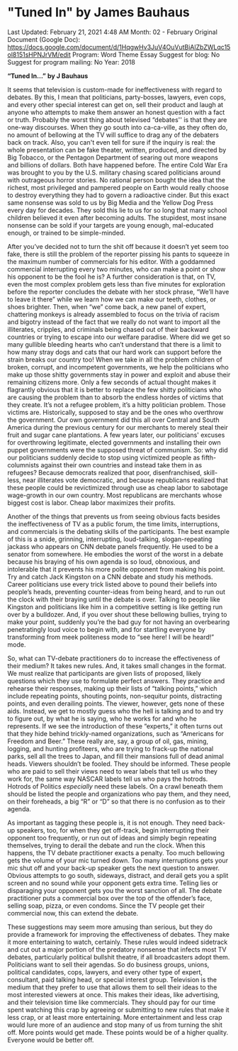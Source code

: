 # "Tuned In" by James Bauhaus

Last Updated: February 21, 2021 4:48 AM
Month: 02 - February
Original Document (Google Doc): https://docs.google.com/document/d/1HqgwHv3JuV4OuVutBiAlZbZWLqc15ol8151sHPNJrVM/edit
Program: Word Theme Essay
Suggest for blog: No
Suggest for program mailing: No
Year: 2018

**“Tuned In…”** **by J Bauhaus**

It seems that television is custom-made for ineffectiveness with regard to debates. By this, I mean that politicians, party-bosses, lawyers, even cops, and every other special interest can get on, sell their product and laugh at anyone who attempts to make them answer an honest question with a fact or truth. Probably the worst thing about televised “debates'' is that they are one-way discourses. When they go south into ca-ca-ville, as they often do, no amount of bellowing at the TV will suffice to drag any of the debaters back on track. Also, you can't even tell for sure if the inquiry is real: the whole presentation can be fake theater, written, produced, and directed by Big Tobacco, or the Pentagon Department of searing out more weapons and billions of dollars. Both have happened before. The entire Cold War Era was brought to you by the U.S. military chasing scared politicians around with outrageous horror stories. No rational person bought the idea that the richest, most privileged and pampered people on Earth would really choose to destroy everything they had to govern a radioactive cinder. But this exact same nonsense was sold to us by Big Media and the Yellow Dog Press every day for decades. They sold this lie to us for so long that many school children believed it even after becoming adults. The stupidest, most insane nonsense can be sold if your targets are young enough, mal-educated enough, or trained to be simple-minded.

After you’ve decided not to turn the shit off because it doesn’t yet seem too fake, there is still the problem of the reporter pissing his pants to squeeze in the maximum number of commercials for his editor. With a goddamned commercial interrupting every two minutes, who can make a point or show his opponent to be the fool he is? A further consideration is that, on TV, even the most complex problem gets less than five minutes for exploration before the reporter concludes the debate with her stock phrase, “We’ll have to leave it there” while we learn how we can make our teeth, clothes, or shoes brighter. Then, when “we” come back, a new panel of expert, chattering monkeys is already assembled to focus on the trivia of racism and bigotry instead of the fact that we really do not want to import all the illiterates, cripples, and criminals being chased out of their backward countries or trying to escape into our welfare paradise. Where did we get so many gullible bleeding hearts who can’t understand that there is a limit to how many stray dogs and cats that our hard work can support before the strain breaks our country too! When we take in all the problem children of broken, corrupt, and incompetent governments, we help the politicians who make up those shitty governments stay in power and exploit and abuse their remaining citizens more. Only a few seconds of actual thought makes it flagrantly obvious that it is better to replace the few shitty politicians who are causing the problem than to absorb the endless hordes of victims that they create. It’s not a refugee problem, it’s a hitty politician problem. Those victims are. Historically, supposed to stay and be the ones who overthrow the government. Our own government did this all over Central and South America during the previous century for our merchants to merely steal their fruit and sugar cane plantations. A few years later, our politicians' excuses for overthrowing legitimate, elected governments and installing their own puppet governments were the supposed threat of communism. So: why did our politicians suddenly decide to stop using victimized people as fifth-columnists against their own countries and instead take them in as refugees? Because democrats realized that poor, disenfranchised, skill-less, near illiterates vote democratic, and because republicans realized that these people could be revictimized through use as cheap labor to sabotage wage-growth in our own country. Most republicans are merchants whose biggest cost is labor. Cheap labor maximizes their profits.

Another of the things that prevents us from seeing obvious facts besides the ineffectiveness of TV as a public forum, the time limits, interruptions, and commercials is the debating skills of the participants. The best example of this is a snide, grinning, interrupting, loud-talking, slogan-repeating jackass who appears on CNN debate panels frequently. He used to be a senator from somewhere. He embodies the worst of the worst in a debate because his braying of his own agenda is so loud, obnoxious, and intolerable that it prevents his more polite opponent from making his point. Try and catch Jack Kingston on a CNN debate and study his methods. Career politicians use every trick listed above to pound their beliefs into people’s heads, preventing counter-ideas from being heard, and to run out the clock with their braying until the debate is over. Talking to people like Kingston and politicians like him in a competitive setting is like getting run over by a bulldozer. And, if you over shout these bellowing bullies, trying to make your point, suddenly you’re the bad guy for not having an overbearing penetratingly loud voice to begin with, and for startling everyone by transforming from meek politeness mode to “see here! I will be heard!” mode.

So, what can TV-debate practitioners do to increase the effectiveness of their medium? It takes new rules. And, it takes small changes in the format. We must realize that participants are given lists of proposed, likely questions which they use to formulate perfect answers. They practice and rehearse their responses, making up their lists of “talking points,” which include repeating points, shouting points, non-sequitur points, distracting points, and even derailing points. The viewer, however, gets none of these aids. Instead, we get to mostly guess who the hell is talking and to and try to figure out, by what he is saying, who he works for and who he represents. If we see the introduction of these “experts,” it often turns out that they hide behind trickly-named organizations, such as “Americans for Freedom and Beer.” These really are, say, a group of oil, gas, mining, logging, and hunting profiteers, who are trying to frack-up the national parks, sell all the trees to Japan, and fill their mansions full of dead animal heads. Viewers shouldn’t be fooled. They should be informed. These people who are paid to sell their views need to wear labels that tell us who they work for, the same way NASCAR labels tell us who pays the hotrods. Hotrods of Politics *especially* need these labels. On a crawl beneath them should be listed the people and organizations who pay them, and they need, on their foreheads, a big “R” or “D” so that there is no confusion as to their agenda.

As important as tagging these people is, it is not enough. They need back-up speakers, too, for when they get off-track, begin interrupting their opponent too frequently, or run out of ideas and simply begin repeating themselves, trying to derail the debate and run the clock. When this happens, the TV debate practitioner exacts a penalty. Too much bellowing gets the volume of your mic turned down. Too many interruptions gets your mic shut off and your back-up speaker gets the next question to answer. Obvious attempts to go south, sideways, distract, and derail gets you a split screen and no sound while your opponent gets extra time. Telling lies or disparaging your opponent gets you the worst sanction of all. The debate practitioner puts a commercial box over the top of the offender’s face, selling soap, pizza, or even condoms. Since the TV people get their commercial now, this can extend the debate.

These suggestions may seem more amusing than serious, but they do provide a framework for improving the effectiveness of debates. They make it more entertaining to watch, certainly. These rules would indeed sidetrack and cut out a major portion of the predatory nonsense that infects most TV debates, particularly political bullshit theatre, if all broadcasters adopt them. Politicians want to sell their agendas. So do business groups, unions, political candidates, cops, lawyers, and every other type of expert, consultant, paid talking head, or special interest group. Television is the medium that they prefer to use that allows them to sell their ideas to the most interested viewers at once. This makes their ideas, like advertising, and their television time like commercials. They should pay for our time spent watching this crap by agreeing or submitting to new rules that make it less crap, or at least more entertaining. More entertainment and less crap would lure more of an audience and stop many of us from turning the shit off. More points would get made. These points would be of a higher quality. Everyone would be better off.
